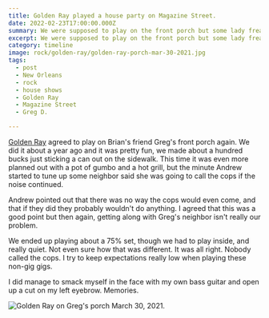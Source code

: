 ```yaml
---
title: Golden Ray played a house party on Magazine Street.
date: 2022-02-23T17:00:00.000Z
summary: We were supposed to play on the front porch but some lady freaked out.
excerpt: We were supposed to play on the front porch but some lady freaked out.
category: timeline
image: rock/golden-ray/golden-ray-porch-mar-30-2021.jpg
tags:
  - post 
  - New Orleans
  - rock
  - house shows
  - Golden Ray
  - Magazine Street
  - Greg D.

---
```


[Golden Ray](https://goldenray.band) agreed to play on Brian's friend Greg's front porch again. We did it about a year ago and it was pretty fun, we made about a hundred bucks just sticking a can out on the sidewalk. This time it was even more planned out with a pot of gumbo and a hot grill, but the minute Andrew started to tune up some neighbor said she was going to call the cops if the noise continued. 

Andrew pointed out that there was no way the cops would even come, and that if they did they probably wouldn't do anything. I agreed that this was a good point but then again, getting along with Greg's neighbor isn't really our problem.

We ended up playing about a 75% set, though we had to play inside, and really quiet. Not even sure how that was different. It was all right. Nobody called the cops. I try to keep expectations really low when playing these non-gig gigs.

I did manage to smack myself in the face with my own bass guitar and open up a cut on my left eyebrow. Memories.

![Golden Ray on Greg's porch March 30, 2021.](/static/img/rock/golden-ray/golden-ray-porch-mar-30-2021.jpg)